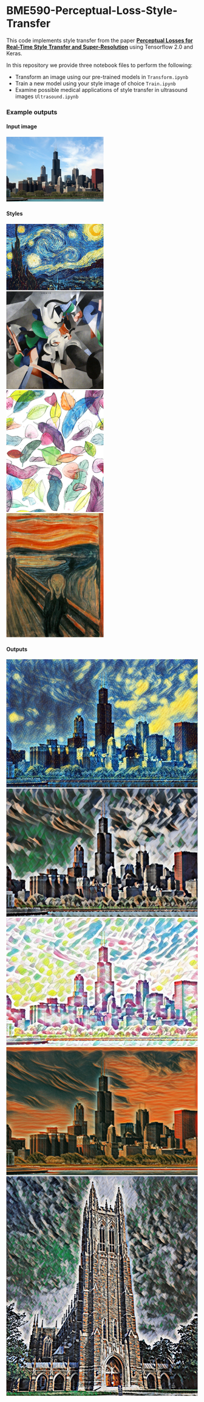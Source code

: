 # BME590-Perceptual-Loss-Style-Transfer

This code implements style transfer from the paper **[Perceptual Losses for Real-Time Style Transfer and Super-Resolution](https://arxiv.org/abs/1603.08155)** using Tensorflow 2.0 and Keras.

In this repository we provide three notebook files to perform the following:
- Transform an image using our pre-trained models in `Transform.ipynb`
- Train a new model using your style image of choice `Train.ipynb`
- Examine possible medical applications of style transfer in ultrasound images `Ultrasound.ipynb`

### Example outputs
#### Input image
<img src="images/input/chicago.jpg" width="256">

#### Styles
<img src="images/styles/starry_night_crop.jpg" width="256">
<img src="images/styles/udnie.jpg" width="256">

<img src="images/styles/feathers.jpg" width="256">
<img src="images/styles/the_scream.jpg" width="256">

#### Outputs
![chicago_starry](images/outputs/chicago_starry.jpg)
![chicago_udnie](images/outputs/chicago_udnie.jpg)
![chicago_feathers](images/outputs/chicago_feathers.jpg)
![chicago_scream](images/outputs/chicago_scream.jpg)
![duke](images/outputs/chapel_udnie.jpg)
